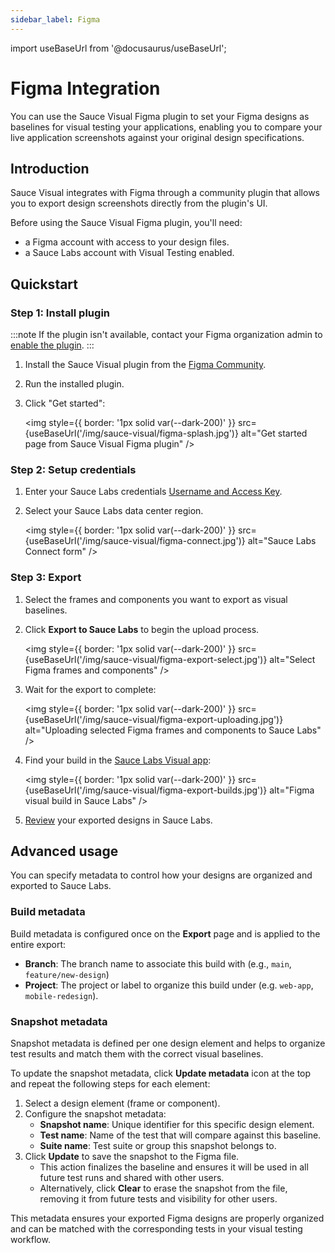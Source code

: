 ```yaml
---
sidebar_label: Figma
---
```


import useBaseUrl from '@docusaurus/useBaseUrl';

# Figma Integration

You can use the Sauce Visual Figma plugin to set your Figma designs as baselines for visual testing your applications, enabling you to compare your live application screenshots against your original design specifications.

## Introduction

Sauce Visual integrates with Figma through a community plugin that allows you to export design screenshots directly from the plugin's UI.

Before using the Sauce Visual Figma plugin, you'll need:
- a Figma account with access to your design files.
- a Sauce Labs account with Visual Testing enabled.

[//]: # (TODO: Link to examples)

## Quickstart

### Step 1: Install plugin

:::note
If the plugin isn't available, contact your Figma organization admin to [enable the plugin](https://help.figma.com/hc/en-us/articles/4404228724759-Manage-plugins-and-widgets-in-an-organization).
:::

[//]: # (TODO: Update the plugin link)
1. Install the Sauce Visual plugin from the [Figma Community](https://www.figma.com/community/plugin/1552015177501558356/sauce-labs-visual-testing).
2. Run the installed plugin.
3. Click "Get started":

    <img
        style={{ border: '1px solid var(--dark-200)' }}
        src={useBaseUrl('/img/sauce-visual/figma-splash.jpg')} 
        alt="Get started page from Sauce Visual Figma plugin" 
    />


### Step 2: Setup credentials

1. Enter your Sauce Labs credentials [Username and Access Key](https://app.saucelabs.com/user-settings).
2. Select your Sauce Labs data center region.

    <img
        style={{ border: '1px solid var(--dark-200)' }}
        src={useBaseUrl('/img/sauce-visual/figma-connect.jpg')}
        alt="Sauce Labs Connect form"
    />

### Step 3: Export
1. Select the frames and components you want to export as visual baselines.
2. Click **Export to Sauce Labs** to begin the upload process.

    <img
        style={{ border: '1px solid var(--dark-200)' }}
        src={useBaseUrl('/img/sauce-visual/figma-export-select.jpg')}
        alt="Select Figma frames and components"
    />

3. Wait for the export to complete:

    <img
      style={{ border: '1px solid var(--dark-200)' }}
      src={useBaseUrl('/img/sauce-visual/figma-export-uploading.jpg')}
      alt="Uploading selected Figma frames and components to Sauce Labs"
    />

4. Find your build in the [Sauce Labs Visual app](https://app.saucelabs.com/visual/builds/):

    <img
        style={{ border: '1px solid var(--dark-200)' }}
        src={useBaseUrl('/img/sauce-visual/figma-export-builds.jpg')}
        alt="Figma visual build in Sauce Labs"
    />

5. [Review](https://docs.saucelabs.com/visual-testing/workflows/review/) your exported designs in Sauce Labs.



## Advanced usage

You can specify metadata to control how your designs are organized and exported to Sauce Labs.

### Build metadata

Build metadata is configured once on the **Export** page and is applied to the entire export:
- **Branch**: The branch name to associate this build with (e.g., `main`, `feature/new-design`)
- **Project**: The project or label to organize this build under (e.g. `web-app`, `mobile-redesign`).


### Snapshot metadata

Snapshot metadata is defined per one design element and helps to organize test results and match them with the correct visual baselines.

To update the snapshot metadata, click **Update metadata** icon at the top and repeat the following steps for each element:

1. Select a design element (frame or component).
2. Configure the snapshot metadata:
    - **Snapshot name**: Unique identifier for this specific design element.
    - **Test name**: Name of the test that will compare against this baseline.
    - **Suite name**: Test suite or group this snapshot belongs to.
3. Click **Update** to save the snapshot to the Figma file.
    - This action finalizes the baseline and ensures it will be used in all future test runs and shared with other users.
    - Alternatively, click **Clear** to erase the snapshot from the file, removing it from future tests and visibility for other users.


This metadata ensures your exported Figma designs are properly organized and can be matched with the corresponding tests in your visual testing workflow.
